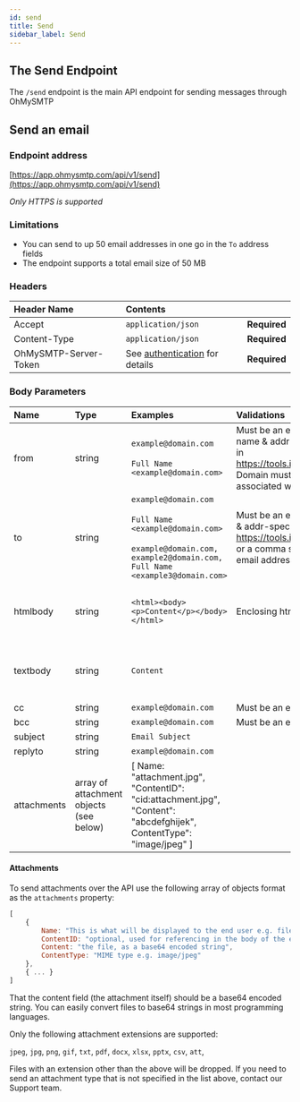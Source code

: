 ```yaml
---
id: send
title: Send
sidebar_label: Send
---
```


## The Send Endpoint

The `/send` endpoint is the main API endpoint for sending messages through OhMySMTP

## Send an email

### Endpoint address

[https://app.ohmysmtp.com/api/v1/send](https://app.ohmysmtp.com/api/v1/send)

*Only HTTPS is supported*

### Limitations

- You can send to up 50 email addresses in one go in the `To` address fields
- The endpoint supports a total email size of 50 MB

### Headers

| Header Name     | Contents    | |
| :------------- | :---------- | :----------- |
|  Accept | `application/json` | **Required** |
|  Content-Type | `application/json` | **Required** |
|  OhMySMTP-Server-Token | See [authentication](authentication) for details | **Required**  |

### Body Parameters

| Name | Type | Examples | Validations | | 
| :------------- | :---------- | :----------- | :----------- | :----------- |
| from | string | `example@domain.com` <br /> <br /> `Full Name <example@domain.com>` | Must be an email address or name & addr-spec as specified in https://tools.ietf.org/html/rfc822. Domain must be the domain associated with this API token. |  **Required** |
| to | string | `example@domain.com` <br /> <br /> `Full Name <example@domain.com>` <br /> <br /> `example@domain.com, example2@domain.com, Full Name <example3@domain.com>` | Must be an email address, name & addr-spec as specified in https://tools.ietf.org/html/rfc822 or a comma separated list of email addresses |  **Required** |
| htmlbody | string | `<html><body><p>Content</p></body></html>` | Enclosing html tags are optional |  **Required if textbody not supplied** |
| textbody | string | `Content` |  |  **Required if htmlbody not supplied** |
| cc | string | `example@domain.com` | Must be an email address |  *Optional* |
| bcc | string | `example@domain.com` | Must be an email address |  *Optional* |
| subject | string | `Email Subject` |  |  *Optional* |
| replyto | string | `example@domain.com` |  |  *Optional* |
| attachments | array of attachment objects (see below) | [ Name: "attachment.jpg", "ContentID": "cid:attachment.jpg", "Content": "abcdefghijek", ContentType": "image/jpeg" ] |  |  *Optional* File types are allow-listed (see below) |

#### Attachments

To send attachments over the API use the following array of objects format as the `attachments` property:

```javascript
[
    {
        Name: "This is what will be displayed to the end user e.g. filename.jpg",
        ContentID: "optional, used for referencing in the body of the email e.g. cid:name.jpg",
        Content: "the file, as a base64 encoded string",
        ContentType: "MIME type e.g. image/jpeg"
    },
    { ... }
]
```

That the content field (the attachment itself) should be a base64 encoded string. You can easily convert files to base64 strings in most programming languages.

Only the following attachment extensions are supported:

`jpeg`, `jpg`, `png`, `gif`, `txt`, `pdf`, `docx`, `xlsx`, `pptx`, `csv`, `att`,

Files with an extension other than the above will be dropped. If you need to send an attachment type that is not specified in the list above, contact our Support team.